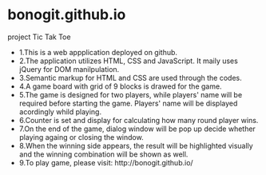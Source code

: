 # bonogit.github.io
project Tic Tak Toe
<ul>
<li>1.This is a web appplication deployed on github.</li>
<li>2.The application utilizes HTML, CSS and JavaScript. It maily uses jQuery for DOM manilpulation. </li>
<li>3.Semantic markup for HTML and CSS are used through the codes. </li>
<li>4.A game board with grid of 9 blocks is drawed for the game. </li>
<li>5.The game is designed for two players, while players' name will be required before starting the game. Players' name will be displayed acordingly whild playing. </li>
<li>6.Counter is set and display for calculating how many round player wins.</li>
<li>7.On the end of the game, dialog window will be pop up decide whether playing againg or closing the window. </li>
<li>8.When the winning side appears, the result will be highlighted visually and the winning combination will be shown as well. </li>
<li>9.To play game, please visit: http://bonogit.github.io/</li>
</ul>








